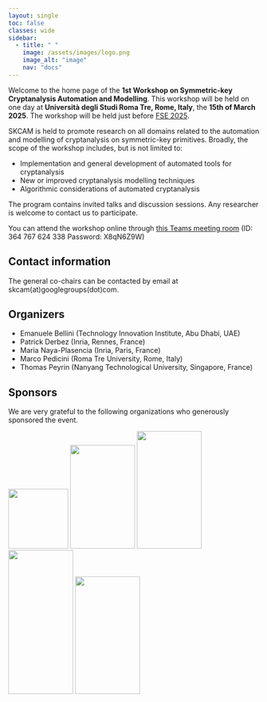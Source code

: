 ```yaml
---
layout: single
toc: false
classes: wide
sidebar:  
  - title: " "
    image: /assets/images/logo.png
    image_alt: "image"
    nav: "docs"
---
```


Welcome to the home page of the **1st Workshop on Symmetric-key Cryptanalysis Automation and Modelling**. This workshop will be held on one day at **Università degli Studi Roma Tre, Rome, Italy**, the **15th of March 2025**. The workshop will be held just before [FSE 2025](https://fse.iacr.org/2025/).

SKCAM is held to promote research on all domains related to the automation and modelling of cryptanalysis on symmetric-key primitives. Broadly, the scope of the workshop includes, but is not limited to:
* Implementation and general development of automated tools for cryptanalysis
* New or improved cryptanalysis modelling techniques 
* Algorithmic considerations of automated cryptanalysis

The program contains invited talks and discussion sessions. Any researcher is welcome to contact us to participate.   

You can attend the workshop online through [this Teams meeting room](https://teams.microsoft.com/l/meetup-join/19%3aU6LcD1bqKXgQ2yg0Z9YZvFheRLu5u6wm9t4rN2y-1Gk1%40thread.tacv2/1741947818543?context=%7b%22Tid%22%3a%22ffb4df68-f464-458c-a546-00fb3af66f6a%22%2c%22Oid%22%3a%2211647586-a255-4c31-b3ea-1a3032a3b0a8%22%7d) (ID: 364 767 624 338   Password: X8qN6Z9W)

## Contact information

The general co-chairs can be contacted by email at skcam(at)googlegroups(dot)com.

## Organizers

<ul>
<li>Emanuele Bellini (Technology Innovation Institute, Abu Dhabi, UAE)</li>
<li>Patrick Derbez (Inria, Rennes, France)</li>
<li>Maria Naya-Plasencia (Inria, Paris, France)</li>
<li>Marco Pedicini (Roma Tre University, Rome, Italy)</li>
<li>Thomas Peyrin (Nanyang Technological University, Singapore, France)</li>

</ul>

## Sponsors

We are very grateful to the following organizations who generously sponsored the event.

<div class="imgcot">
  <a class="imgitm" href="https://erc.europa.eu/homepage"><img border="0" src="https://skcamworkshop.github.io/skcam2025/assets/images/ERC.png" height="120" width="120" /></a>
  <a class="imgitm" href="https://www.inria.fr"><img border="0" src="https://skcamworkshop.github.io/skcam2025/assets/images/inria.png" height="208" width="130" /></a>
  <a class="imgitm" href="https://www.tii.ae"><img border="0" src="https://skcamworkshop.github.io/skcam2025/assets/images/TII.png" height="236" width="130" /></a>
  <a class="imgitm" href="https://www.univ-rennes.fr"><img border="0" src="https://skcamworkshop.github.io/skcam2025/assets/images/rennes.png" height="289" width="130" /></a>
  <a class="imgitm" href="https://www.uniroma3.it"><img border="0" src="https://skcamworkshop.github.io/skcam2025/assets/images/roma.png" height="236" width="130" /></a>
</div>



